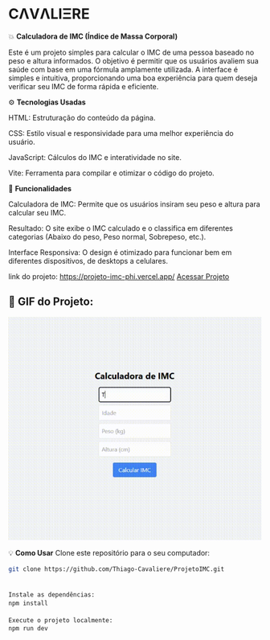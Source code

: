 # **CΛVΛLIΞRE**

💥 **Calculadora de IMC (Índice de Massa Corporal)**

Este é um projeto simples para calcular o IMC de uma pessoa baseado no peso e altura informados. O objetivo é permitir que os usuários avaliem sua saúde com base em uma fórmula amplamente utilizada. A interface é simples e intuitiva, proporcionando uma boa experiência para quem deseja verificar seu IMC de forma rápida e eficiente.

⚙️ **Tecnologias Usadas**

HTML: Estruturação do conteúdo da página.

CSS: Estilo visual e responsividade para uma melhor experiência do usuário.

JavaScript: Cálculos do IMC e interatividade no site.

Vite: Ferramenta para compilar e otimizar o código do projeto.

🧠 **Funcionalidades**

Calculadora de IMC: Permite que os usuários insiram seu peso e altura para calcular seu IMC.

Resultado: O site exibe o IMC calculado e o classifica em diferentes categorias (Abaixo do peso, Peso normal, Sobrepeso, etc.).

Interface Responsiva: O design é otimizado para funcionar bem em diferentes dispositivos, de desktops a celulares.

link do projeto: https://projeto-imc-phi.vercel.app/
<a href="https://projeto-imc-phi.vercel.app/" target="_blank" rel="noopener noreferrer">
  Acessar Projeto
</a>


## 📸 GIF do Projeto:
![Demonstração do Projeto](./public/assets/IMC.gif)


💡 **Como Usar**
Clone este repositório para o seu computador:

```bash
git clone https://github.com/Thiago-Cavaliere/ProjetoIMC.git


Instale as dependências:
npm install

Execute o projeto localmente:
npm run dev
